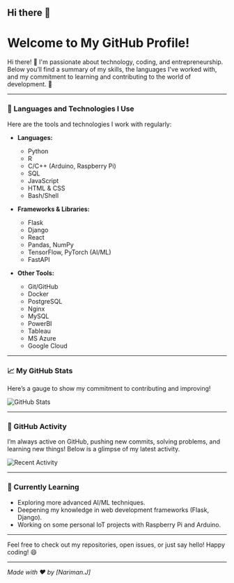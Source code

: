 ## Hi there 👋

<!--
**snowholt/snowholt** is a ✨ _special_ ✨ repository because its `README.md` (this file) appears on your GitHub profile.

Here are some ideas to get you started:

- 🔭 I’m currently working on ...
- 🌱 I’m currently learning ...
- 👯 I’m looking to collaborate on ...
- 🤔 I’m looking for help with ...
- 💬 Ask me about ...
- 📫 How to reach me: ...
- 😄 Pronouns: ...
- ⚡ Fun fact: ...
-->
# Welcome to My GitHub Profile!

Hi there! 👋 I'm passionate about technology, coding, and entrepreneurship. Below you’ll find a summary of my skills, the languages I've worked with, and my commitment to learning and contributing to the world of development. 🚀

---

### 🔧 Languages and Technologies I Use
Here are the tools and technologies I work with regularly:

- **Languages:**
  - Python 
  - R 
  - C/C++ (Arduino, Raspberry Pi) 
  - SQL 
  - JavaScript 
  - HTML & CSS 
  - Bash/Shell 
  
    

- **Frameworks & Libraries:**
  - Flask
  - Django
  - React
  - Pandas, NumPy
  - TensorFlow, PyTorch (AI/ML)
  - FastAPI
  
- **Other Tools:**
  - Git/GitHub
  - Docker
  - PostgreSQL
  - Nginx
  - MySQL
  - PowerBI
  - Tableau
  - MS Azure
  - Google Cloud

---

### 📈 My GitHub Stats

Here’s a gauge to show my commitment to contributing and improving!

![GitHub Stats](https://github-readme-stats.vercel.app/api?username=snowholt&show_icons=true&theme=radical)

---

### 📅 GitHub Activity

I’m always active on GitHub, pushing new commits, solving problems, and learning new things! Below is a glimpse of my latest activity.

![Recent Activity](https://github-readme-activity-graph.cyclic.app/graph?username=snowholt&theme=react)

---

### 🌱 Currently Learning
- Exploring more advanced AI/ML techniques.
- Deepening my knowledge in web development frameworks (Flask, Django).
- Working on some personal IoT projects with Raspberry Pi and Arduino. 

---

Feel free to check out my repositories, open issues, or just say hello! Happy coding! 😄

---
*Made with ❤️ by [Nariman.J]*
